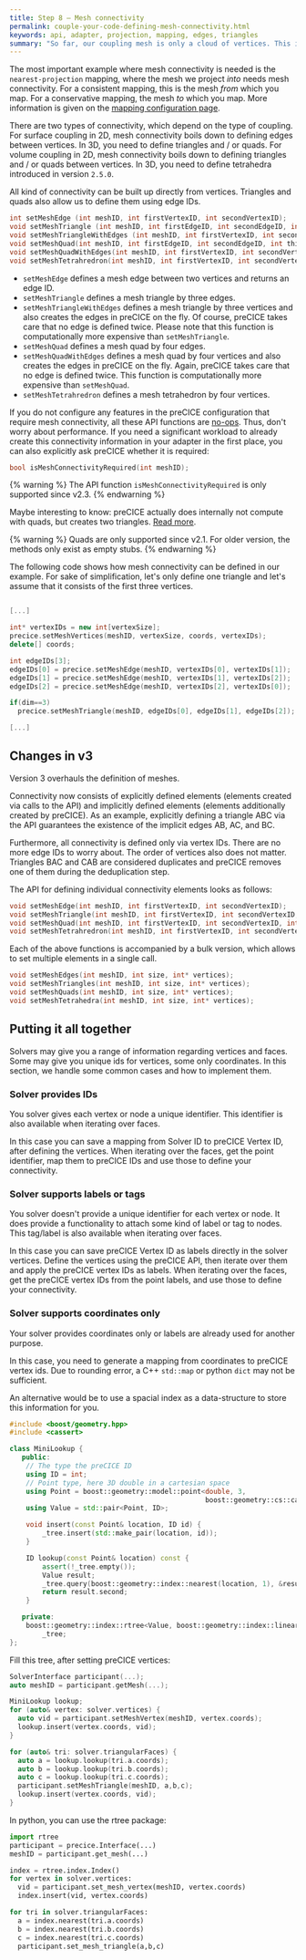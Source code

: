 ```yaml
---
title: Step 8 – Mesh connectivity 
permalink: couple-your-code-defining-mesh-connectivity.html
keywords: api, adapter, projection, mapping, edges, triangles
summary: "So far, our coupling mesh is only a cloud of vertices. This is sufficient for most of the numerical methods that preCICE offers. For some features, however, preCICE also needs to know how vertices are connected to each other. In this step, you learn how to define this so-called mesh connectivity."
---
```



The most important example where mesh connectivity is needed is the `nearest-projection` mapping, where the mesh we project _into_ needs mesh connectivity. For a consistent mapping, this is the mesh _from_ which you map. For a conservative mapping, the mesh _to_ which you map. More information is given on the [mapping configuration page](configuration-mapping).

There are two types of connectivity, which depend on the type of coupling.
For surface coupling in 2D, mesh connectivity boils down to defining edges between vertices. In 3D, you need to define triangles and / or quads.
For volume coupling in 2D, mesh connectivity boils down to defining triangles and / or quads between vertices. In 3D, you need to define tetrahedra introduced in version `2.5.0`.

All kind of connectivity can be built up directly from vertices. Triangles and quads also allow us to define them using edge IDs.

```cpp
int setMeshEdge (int meshID, int firstVertexID, int secondVertexID);
void setMeshTriangle (int meshID, int firstEdgeID, int secondEdgeID, int thirdEdgeID);
void setMeshTriangleWithEdges (int meshID, int firstVertexID, int secondVertexID, int thirdVertexID);
void setMeshQuad(int meshID, int firstEdgeID, int secondEdgeID, int thirdEdgeID, int fourthEdgeID);
void setMeshQuadWithEdges(int meshID, int firstVertexID, int secondVertexID, int thirdVertexID, int fourthVertexID);
void setMeshTetrahredron(int meshID, int firstVertexID, int secondVertexID, int thirdVertexID, int fourthVertexID);
```

* `setMeshEdge` defines a mesh edge between two vertices and returns an edge ID.
* `setMeshTriangle` defines a mesh triangle by three edges.
* `setMeshTriangleWithEdges` defines a mesh triangle by three vertices and also creates the edges in preCICE on the fly. Of course, preCICE takes care that no edge is defined twice. Please note that this function is computationally more expensive than `setMeshTriangle`.
* `setMeshQuad` defines a mesh quad by four edges.
* `setMeshQuadWithEdges` defines a mesh quad by four vertices and also creates the edges in preCICE on the fly. Again, preCICE takes care that no edge is defined twice. This function is computationally more expensive than `setMeshQuad`.
* `setMeshTetrahredron` defines a mesh tetrahedron by four vertices.

If you do not configure any features in the preCICE configuration that require mesh connectivity, all these API functions are [no-ops](https://en.wikipedia.org/wiki/NOP_(code)). Thus, don't worry about performance. If you need a significant workload to already create this connectivity information in your adapter in the first place, you can also explicitly ask preCICE whether it is required:

```cpp
bool isMeshConnectivityRequired(int meshID);
```

{% warning %}
The API function `isMeshConnectivityRequired` is only supported since v2.3.
{% endwarning %}

Maybe interesting to know: preCICE actually does internally not compute with quads, but creates two triangles. [Read more](https://precice.discourse.group/t/highlights-of-the-new-precice-release-v2-1/274#2-1-using-quads-for-projection).

{% warning %}
Quads are only supported since v2.1. For older version, the methods only exist as empty stubs.
{% endwarning %}

The following code shows how mesh connectivity can be defined in our example. For sake of simplification, let's only define one triangle and let's assume that it consists of the first three vertices.

```cpp

[...]

int* vertexIDs = new int[vertexSize];
precice.setMeshVertices(meshID, vertexSize, coords, vertexIDs); 
delete[] coords;

int edgeIDs[3];
edgeIDs[0] = precice.setMeshEdge(meshID, vertexIDs[0], vertexIDs[1]);
edgeIDs[1] = precice.setMeshEdge(meshID, vertexIDs[1], vertexIDs[2]);
edgeIDs[2] = precice.setMeshEdge(meshID, vertexIDs[2], vertexIDs[0]);

if(dim==3)
  precice.setMeshTriangle(meshID, edgeIDs[0], edgeIDs[1], edgeIDs[2]);

[...]

```

## Changes in v3

Version 3 overhauls the definition of meshes.

Connectivity now consists of explicitly defined elements (elements created via calls to the API) and implicitly defined elements (elements additionally created by preCICE).
As an example, explicitly defining a triangle ABC via the API guarantees the existence of the implicit edges AB, AC, and BC.

Furthermore, all connectivity is defined only via vertex IDs. There are no more edge IDs to worry about.
The order of vertices also does not matter. Triangles BAC and CAB are considered duplicates and preCICE removes one of them during the deduplication step.

The API for defining individual connectivity elements looks as follows:

```cpp
void setMeshEdge(int meshID, int firstVertexID, int secondVertexID);
void setMeshTriangle(int meshID, int firstVertexID, int secondVertexID, int thirdVertexID);
void setMeshQuad(int meshID, int firstVertexID, int secondVertexID, int thirdVertexID, int fourthVertexID);
void setMeshTetrahredron(int meshID, int firstVertexID, int secondVertexID, int thirdVertexID, int fourthVertexID);
```

Each of the above functions is accompanied by a bulk version, which allows to set multiple elements in a single call.

```cpp
void setMeshEdges(int meshID, int size, int* vertices);
void setMeshTriangles(int meshID, int size, int* vertices);
void setMeshQuads(int meshID, int size, int* vertices);
void setMeshTetrahedra(int meshID, int size, int* vertices);
```

## Putting it all together

Solvers may give you a range of information regarding vertices and faces.
Some may give you unique ids for vertices, some only coordinates.
In this section, we handle some common cases and how to implement them.

### Solver provides IDs

You solver gives each vertex or node a unique identifier.
This identifier is also available when iterating over faces.

In this case you can save a mapping from Solver ID to preCICE Vertex ID, after defining the vertices.
When iterating over the faces, get the point identifier, map them to preCICE IDs and use those to define your connectivity.


### Solver supports labels or tags

You solver doesn't provide a unique identifier for each vertex or node.
It does provide a functionality to attach some kind of label or tag to nodes.
This tag/label is also available when iterating over faces.

In this case you can save preCICE Vertex ID as labels directly in the solver vertices.
Define the vertices using the preCICE API, then iterate over them and apply the preCICE vertex IDs as labels.
When iterating over the faces, get the preCICE vertex IDs from the point labels, and use those to define your connectivity.


### Solver supports coordinates only

Your solver provides coordinates only or labels are already used for another purpose.

In this case, you need to generate a mapping from coordinates to preCICE vertex ids.
Due to rounding error, a C++ `std::map` or python `dict` may not be sufficient.

An alternative would be to use a spacial index as a data-structure to store this information for you.

```cpp
#include <boost/geometry.hpp>
#include <cassert>

class MiniLookup {
   public:
    // The type the preCICE ID
    using ID = int;
    // Point type, here 3D double in a cartesian space
    using Point = boost::geometry::model::point<double, 3,
                                                boost::geometry::cs::cartesian>;
    using Value = std::pair<Point, ID>;

    void insert(const Point& location, ID id) {
        _tree.insert(std::make_pair(location, id));
    }

    ID lookup(const Point& location) const {
        assert(!_tree.empty());
        Value result;
        _tree.query(boost::geometry::index::nearest(location, 1), &result);
        return result.second;
    }

   private:
    boost::geometry::index::rtree<Value, boost::geometry::index::linear<32>>
        _tree;
};
```

Fill this tree, after setting preCICE vertices:

```cpp
SolverInterface participant(...);
auto meshID = participant.getMesh(...);

MiniLookup lookup;
for (auto& vertex: solver.vertices) {
  auto vid = participant.setMeshVertex(meshID, vertex.coords);
  lookup.insert(vertex.coords, vid);
}

for (auto& tri: solver.triangularFaces) {
  auto a = lookup.lookup(tri.a.coords);
  auto b = lookup.lookup(tri.b.coords);
  auto c = lookup.lookup(tri.c.coords);
  participant.setMeshTriangle(meshID, a,b,c);
  lookup.insert(vertex.coords, vid);
}
```

In python, you can use the rtree package:

```py
import rtree
participant = precice.Interface(...)
meshID = participant.get_mesh(...)

index = rtree.index.Index()
for vertex in solver.vertices:
  vid = participant.set_mesh_vertex(meshID, vertex.coords)
  index.insert(vid, vertex.coords)

for tri in solver.triangularFaces:
  a = index.nearest(tri.a.coords)
  b = index.nearest(tri.b.coords)
  c = index.nearest(tri.c.coords)
  participant.set_mesh_triangle(a,b,c)
```
